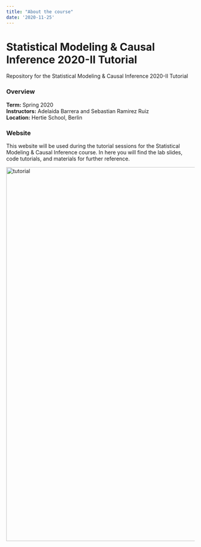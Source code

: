 ```yaml
---
title: "About the course"
date: '2020-11-25'
---
```



# Statistical Modeling &amp; Causal Inference 2020-II Tutorial
Repository for the Statistical Modeling &amp; Causal Inference 2020-II Tutorial


### Overview
<b>Term:</b> Spring 2020<br>
<b>Instructors:</b> Adelaida Barrera and Sebastian Ramirez Ruiz<br>
<b>Location:</b> Hertie School, Berlin <br>

### Website
This website will be used during the tutorial sessions for the Statistical Modeling &amp; Causal Inference course. In here you will find the lab slides, code tutorials, and materials for further reference. 

<img src="https://user-images.githubusercontent.com/54796579/73608758-ef5e5780-45c6-11ea-91a0-6a1cf4e802dd.png" alt="tutorial" class="center" width="1000"/> 
